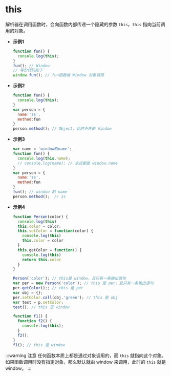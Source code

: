 # this

解析器在调用函数时，会向函数内部传递一个隐藏的参数 `this`，`this` 指向当前调用的对象。  

- **示例1**
  
  ```js
  function fun() {
    console.log(this);
  }
  fun(); // Window
  // 等价代码如下
  window.fun(); // fun函数被 Window 对象调用
  ```

- **示例2**

  ```js
  function fun() {
    console.log(this);
  }
  var person = {
    name:'zs',
    method:fun
  }
  person.method(); // Object，此时不再是 Window
  ```

- **示例3**

  ```js
  var name = 'window的name';
  function fun() {
    console.log(this.name);
    // console.log(name); // 永远都是 window.name
  }
  var person = {
    name:'zs',
    method:fun
  }
  fun(); // window 的 name
  person.method();  // zs
  ```

- **示例4**

  ```js
  function Person(color) {
    console.log(this)
    this.color = color;
    this.setColor = function(color) {
      console.log(this)
      this.color = color
    }
    this,getColor = function() {
      console.log(this)
      return this.color
    }
  }

  Person('color'); // this是 window，且只有一条输出语句
  var per = new Person('color'); // this 是 per，且只有一条输出语句
  per.getColor();; // this 是 per
  var obj = {};
  per.setColor.call(obj,'green'); // this 是 obj
  var test = p.setColor;
  test(); // this 是 window
  ```
  ```js
  function f1() {
    function f2() {
      console.log(this);
    }
    f2();
  }
  f1(); // this 是 window
  ```

:::warning 注意 
任何函数本质上都是通过对象调用的，而 `this` 就指向这个对象。如果函数调用时没有指定对象，那么默认就由 window 来调用，此时的 `this` 就是 window。
:::
